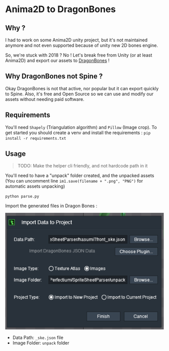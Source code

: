 # Anima2D to DragonBones

## Why ?

I had to work on some Anima2D unity project, but it's not maintained anymore and not even supported because of unity new 2D bones engine.

So, we're stuck with 2018 ? No ! Let's break free from Unity (or at least Anima2D) and export our assets to [DragonBones](https://dragonbones.github.io/en/index.html) !

## Why DragonBones not Spine ?
Okay DragonBones is not that active, nor popular but it can export quickly to Spine. Also, it's free and Open Source so we can use and modify our assets without needing paid software.

## Requirements

You'll need `Shapely` (Triangulation algorithm) and `Pillow` (Image crop). 
To get started you should create a venv and install the requirements : `pip install -r requirements.txt`

## Usage

> TODO: Make the helper cli friendly, and not hardcode path in it

You'll need to have a "unpack" folder created, and the unpacked assets
(You can uncomment line `im1.save(filename + ".png", "PNG")` for automatic assets unpacking)

`python parse.py`

Import the generated files in Dragon Bones :

![img.png](docs/img.png)

 - Data Path: `_ske.json` file
 - Image Folder: `unpack` folder

